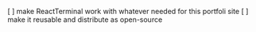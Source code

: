 [ ] make ReactTerminal work with whatever needed for this portfoli site
[ ] make it reusable and distribute as open-source